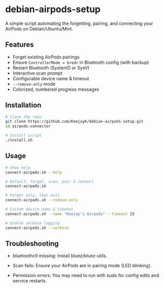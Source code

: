 # debian-airpods-setup

A simple script automating the forgetting, pairing, and connecting your AirPods on Debian/Ubuntu/Mint.

## Features

- Forget existing AirPods pairings
- Ensure `ControllerMode = bredr` in Bluetooth config (with backup)
- Restart Bluetooth (SystemD or SysV)
- Interactive scan prompt
- Configurable device name & timeout
- `--remove-only` mode
- Colorized, numbered progress messages

## Installation

```bash
# Clone the repo
git clone https://github.com/KeejayK/debian-airpods-setup.git
cd airpods-connector

# Install script
./install.sh
```

## Usage

```bash
# Show help
connect-airpods.sh --help

# Default: forget, scan, pair & connect
connect-airpods.sh

# Forget only, then exit
connect-airpods.sh --remove-only

# Custom device name & timeout
connect-airpods.sh --name "Keejay's Airpods" --timeout 15

# Enable verbose logging
connect-airpods.sh --verbose
```

## Troubleshooting

- bluetoothctl missing: Install bluez/bluez-utils.

- Scan fails: Ensure your AirPods are in pairing mode (LED blinking).

- Permission errors: You may need to run with sudo for config edits and service restarts.
